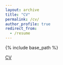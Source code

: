 ```yaml
---
layout: archive
title: "CV"
permalink: /cv/
author_profile: true
redirect_from:
  - /resume
---
```


{% include base_path %}


[CV](https://kaski-lab.com/uploads/resume.pdf)

